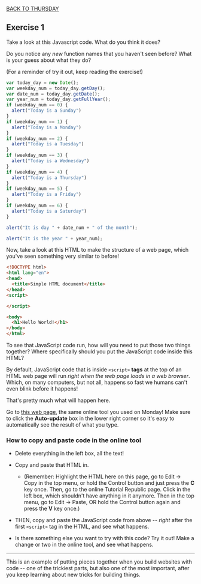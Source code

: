 [BACK TO THURSDAY](https://witny-summer-guild-2018.github.io/thursday)

## **Exercise 1**

Take a look at this Javascript code. What do you think it does?

Do you notice any *new* function names that you haven't seen before? What is your guess about what they do?

(For a reminder of try it out, keep reading the exercise!)

```javascript
var today_day = new Date();
var weekday_num = today_day.getDay();
var date_num = today_day.getDate();
var year_num = today_day.getFullYear();
if (weekday_num == 0) {
  alert("Today is a Sunday")
}
if (weekday_num == 1) {
  alert("Today is a Monday")
}
if (weekday_num == 2) {
  alert("Today is a Tuesday")
}
if (weekday_num == 3) {
  alert("Today is a Wednesday")
}
if (weekday_num == 4) {
  alert("Today is a Thursday")
}
if (weekday_num == 5) {
  alert("Today is a Friday")
}
if (weekday_num == 6) {
  alert("Today is a Saturday")
}

alert("It is day " + date_num + " of the month");

alert("It is the year " + year_num);
```

Now, take a look at this HTML to make the structure of a web page, which you've seen something very similar to before!

```html
<!DOCTYPE html>
<html lang="en">
<head>
  <title>Simple HTML document</title>
</head>
<script>

</script>

<body>
  <h1>Hello World!</h1>
</body>
</html>   
```

To see that JavaScript code run, how will you need to put those two things together? Where specifically should you put the JavaScript code inside this HTML?

By default, JavaScript code that is inside `<script>` **tags** at the top of an HTML web page will run *right when the web page loads in a web browser*. Which, on many computers, but not all, happens so fast we humans can't even blink before it happens!

That's pretty much what will happen here.

Go to [this web page](https://www.tutorialrepublic.com/codelab.php?topic=html&file=simple-document), the same online tool you used on Monday! Make sure to click the **Auto-update** box in the lower right corner so it's easy to automatically see the result of what you type.

### How to copy and paste code in the online tool

* Delete everything in the left box, all the text!

* Copy and paste that HTML in.
  * (Remember: Highlight the HTML here on this page, go to Edit -> Copy in the top menu, or hold the Control button and just press the **C** key once. Then, go to the online Tutorial Republic page. Click in the left box, which shouldn't have anything in it anymore. Then in the top menu, go to Edit -> Paste, OR hold the Control button again and press the **V** key once.)

* THEN, copy and paste the JavaScript code from above -- *right* after the first `<script>` tag in the HTML, and see what happens.

* Is there something else you want to try with this code? Try it out! Make a change or two in the online tool, and see what happens.

---

This is an example of putting pieces together when you build websites with code -- one of the trickiest parts, but also one of the most important, after you keep learning about new tricks for building things.
